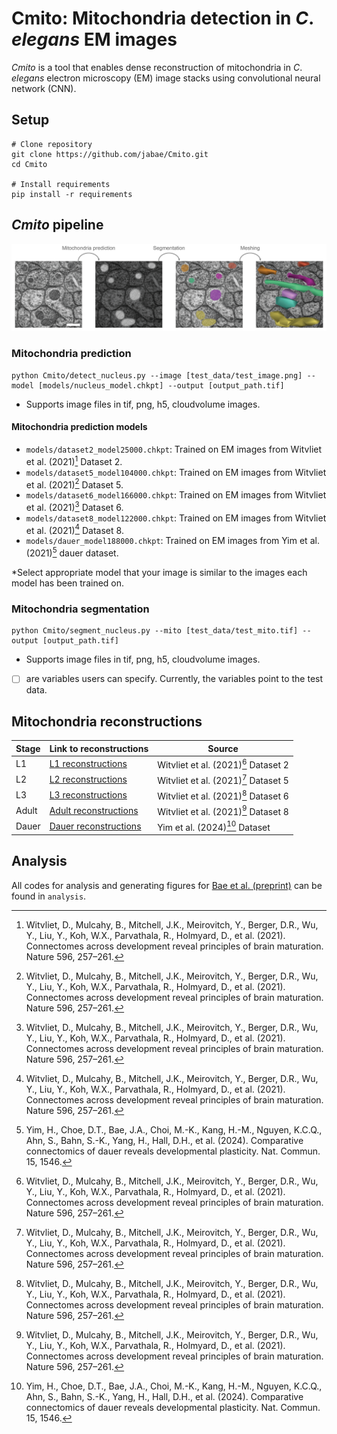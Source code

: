 # Cmito: Mitochondria detection in *C*. *elegans* EM images

*Cmito* is a tool that enables dense reconstruction of mitochondria in *C*. *elegans* electron microscopy (EM) image stacks using convolutional neural network (CNN).

## Setup
```
# Clone repository
git clone https://github.com/jabae/Cmito.git
cd Cmito

# Install requirements
pip install -r requirements
```

## *Cmito* pipeline
![](figures/mito_detection.png)

### Mitochondria prediction
```
python Cmito/detect_nucleus.py --image [test_data/test_image.png] --model [models/nucleus_model.chkpt] --output [output_path.tif]
```
- Supports image files in tif, png, h5, cloudvolume images.

#### Mitochondria prediction models
- `models/dataset2_model25000.chkpt`: Trained on EM images from Witvliet et al. (2021)[^1] Dataset 2. 
- `models/dataset5_model104000.chkpt`: Trained on EM images from Witvliet et al. (2021)[^1] Dataset 5. 
- `models/dataset6_model166000.chkpt`: Trained on EM images from Witvliet et al. (2021)[^1] Dataset 6. 
- `models/dataset8_model122000.chkpt`: Trained on EM images from Witvliet et al. (2021)[^1] Dataset 8. 
- `models/dauer_model188000.chkpt`: Trained on EM images from Yim et al. (2021)[^2] dauer dataset.

*Select appropriate model that your image is similar to the images each model has been trained on.

### Mitochondria segmentation
```
python Cmito/segment_nucleus.py --mito [test_data/test_mito.tif] --output [output_path.tif]
```
- Supports image files in tif, png, h5, cloudvolume images.

*[ ] are variables users can specify. Currently, the variables point to the test data.

## Mitochondria reconstructions

| Stage    | Link to reconstructions  | Source |
|----------|--------------------------|--------|
| L1       | [L1 reconstructions](https://neuroglancer.bossdb.io/#!%7B%22dimensions%22:%7B%22x%22:%5B6.39999986e-10%2C%22m%22%5D%2C%22y%22:%5B6.39999986e-10%2C%22m%22%5D%2C%22z%22:%5B5e-8%2C%22m%22%5D%7D%2C%22position%22:%5B17315.146484375%2C18273.119140625%2C143.5%5D%2C%22crossSectionScale%22:33.669292188232546%2C%22projectionOrientation%22:%5B-0.7071067690849304%2C0%2C0%2C0.7071067690849304%5D%2C%22projectionScale%22:12557.325079997812%2C%22layers%22:%5B%7B%22type%22:%22image%22%2C%22source%22:%7B%22url%22:%22precomputed://s3://bossdb-open-data/witvliet2020/Dataset_2/em%22%2C%22transform%22:%7B%22matrix%22:%5B%5B-0.707%2C0.707%2C0%2C18824%5D%2C%5B-0.707%2C-0.707%2C0%2C34389%5D%2C%5B0%2C0%2C1%2C0%5D%5D%2C%22outputDimensions%22:%7B%22x%22:%5B6.39999986e-10%2C%22m%22%5D%2C%22y%22:%5B6.39999986e-10%2C%22m%22%5D%2C%22z%22:%5B5e-8%2C%22m%22%5D%7D%7D%7D%2C%22tab%22:%22source%22%2C%22name%22:%22Dataset_2%22%7D%2C%7B%22type%22:%22segmentation%22%2C%22source%22:%7B%22url%22:%22precomputed://s3://bossdb-open-data/witvliet2020/Dataset_2_Segmentation/segmentation%22%2C%22transform%22:%7B%22matrix%22:%5B%5B-0.707%2C0.707%2C0%2C18824%5D%2C%5B-0.707%2C-0.707%2C0%2C34389%5D%2C%5B0%2C0%2C1%2C0%5D%5D%2C%22outputDimensions%22:%7B%22x%22:%5B6.39999986e-10%2C%22m%22%5D%2C%22y%22:%5B6.39999986e-10%2C%22m%22%5D%2C%22z%22:%5B5e-8%2C%22m%22%5D%7D%7D%7D%2C%22tab%22:%22source%22%2C%22segments%22:%5B%22139%22%2C%22164%22%2C%22165%22%2C%2230%22%2C%2245%22%2C%2261%22%2C%228%22%5D%2C%22name%22:%22segmentation%22%7D%2C%7B%22type%22:%22segmentation%22%2C%22source%22:%7B%22url%22:%22precomputed://s3://bossdb-open-data/witvliet2020/Dataset_2_Segmentation/synapses%22%2C%22transform%22:%7B%22matrix%22:%5B%5B-0.707%2C0.707%2C0%2C18824%5D%2C%5B-0.707%2C-0.707%2C0%2C34389%5D%2C%5B0%2C0%2C1%2C0%5D%5D%2C%22outputDimensions%22:%7B%22x%22:%5B6.39999986e-10%2C%22m%22%5D%2C%22y%22:%5B6.39999986e-10%2C%22m%22%5D%2C%22z%22:%5B5e-8%2C%22m%22%5D%7D%7D%7D%2C%22tab%22:%22source%22%2C%22segments%22:%5B%5D%2C%22name%22:%22synapses%22%7D%2C%7B%22type%22:%22segmentation%22%2C%22source%22:%7B%22url%22:%22precomputed://https://s3.amazonaws.com/bossdb-open-data/mesh/witvliet2020/Dataset_2_Mesh%22%2C%22transform%22:%7B%22matrix%22:%5B%5B-0.707%2C0.707%2C0%2C18824%5D%2C%5B-0.707%2C-0.707%2C0%2C34389%5D%2C%5B0%2C0%2C1%2C0%5D%5D%2C%22outputDimensions%22:%7B%22x%22:%5B6.39999986e-10%2C%22m%22%5D%2C%22y%22:%5B6.39999986e-10%2C%22m%22%5D%2C%22z%22:%5B5e-8%2C%22m%22%5D%7D%7D%7D%2C%22tab%22:%22source%22%2C%22linkedSegmentationGroup%22:%22segmentation%22%2C%22name%22:%22Dataset_2_Mesh%22%7D%2C%7B%22type%22:%22segmentation%22%2C%22source%22:%7B%22url%22:%22precomputed://gs://gnd-neuroglancer/witvliet/dataset2/mito_seg_v3%22%2C%22transform%22:%7B%22matrix%22:%5B%5B-0.707%2C0.707%2C0%2C18824%5D%2C%5B-0.707%2C-0.707%2C0%2C34389%5D%2C%5B0%2C0%2C1%2C0%5D%5D%2C%22outputDimensions%22:%7B%22x%22:%5B6.39999986e-10%2C%22m%22%5D%2C%22y%22:%5B6.39999986e-10%2C%22m%22%5D%2C%22z%22:%5B5e-8%2C%22m%22%5D%7D%7D%7D%2C%22tab%22:%22source%22%2C%22segments%22:%5B%5D%2C%22name%22:%22mitochondria%22%7D%5D%2C%22selectedLayer%22:%7B%22size%22:568%7D%2C%22layout%22:%22xy%22%7D) | Witvliet et al. (2021)[^1] Dataset 2 |
| L2       | [L2 reconstructions](https://neuroglancer.bossdb.io/#!%7B%22dimensions%22:%7B%22x%22:%5B2e-9%2C%22m%22%5D%2C%22y%22:%5B2e-9%2C%22m%22%5D%2C%22z%22:%5B3e-8%2C%22m%22%5D%7D%2C%22position%22:%5B6461.54296875%2C4549.4033203125%2C345.5%5D%2C%22crossSectionScale%22:14.084735440375033%2C%22projectionOrientation%22:%5B-0.19058717787265778%2C0.3318977952003479%2C0.05980800837278366%2C0.9219237565994263%5D%2C%22projectionScale%22:7028.804970079241%2C%22layers%22:%5B%7B%22type%22:%22image%22%2C%22source%22:%22precomputed://s3://bossdb-open-data/witvliet2020/Dataset_5/em%22%2C%22tab%22:%22source%22%2C%22name%22:%22em%22%7D%2C%7B%22type%22:%22segmentation%22%2C%22source%22:%22precomputed://s3://bossdb-open-data/witvliet2020/Dataset_5_Segmentation/segmentation%22%2C%22tab%22:%22source%22%2C%22segments%22:%5B%22100%22%2C%2211%22%2C%2212%22%2C%22173%22%2C%22191%22%2C%2223%22%5D%2C%22name%22:%22segmentation%22%7D%2C%7B%22type%22:%22segmentation%22%2C%22source%22:%22precomputed://s3://bossdb-open-data/witvliet2020/Dataset_5_Segmentation/synapses%22%2C%22tab%22:%22source%22%2C%22segments%22:%5B%5D%2C%22name%22:%22synapses%22%7D%2C%7B%22type%22:%22segmentation%22%2C%22source%22:%22precomputed://https://s3.amazonaws.com/bossdb-open-data/mesh/witvliet2020/Dataset_5_Mesh%22%2C%22tab%22:%22source%22%2C%22linkedSegmentationGroup%22:%22segmentation%22%2C%22name%22:%22Dataset_5_Mesh%22%7D%2C%7B%22type%22:%22segmentation%22%2C%22source%22:%22precomputed://gs://gnd-neuroglancer/witvliet/dataset5/mito_seg_v4%22%2C%22tab%22:%22source%22%2C%22segments%22:%5B%5D%2C%22name%22:%22mitochondria%22%7D%5D%2C%22layout%22:%22xy%22%7D) | Witvliet et al. (2021)[^1] Dataset 5 |
| L3       | [L3 reconstructions](https://neuroglancer.bossdb.io/#!%7B%22dimensions%22:%7B%22x%22:%5B7.680000066757202e-10%2C%22m%22%5D%2C%22y%22:%5B7.680000066757202e-10%2C%22m%22%5D%2C%22z%22:%5B5e-8%2C%22m%22%5D%7D%2C%22position%22:%5B16345.0966796875%2C16919.330078125%2C100.22584533691406%5D%2C%22crossSectionScale%22:37.85922719977516%2C%22projectionOrientation%22:%5B-0.4948153793811798%2C0.42150238156318665%2C0.053550463169813156%2C0.7580407857894897%5D%2C%22projectionScale%22:8504.554806963717%2C%22layers%22:%5B%7B%22type%22:%22image%22%2C%22source%22:%22precomputed://s3://bossdb-open-data/witvliet2020/Dataset_6/em%22%2C%22tab%22:%22source%22%2C%22name%22:%22em%22%7D%2C%7B%22type%22:%22segmentation%22%2C%22source%22:%22precomputed://s3://bossdb-open-data/witvliet2020/Dataset_6_Segmentation/segmentation%22%2C%22tab%22:%22segments%22%2C%22segments%22:%5B%22%21139%22%2C%22%21144%22%2C%22%21158%22%2C%22%2145%22%2C%22%2198%22%2C%22%21187%22%5D%2C%22name%22:%22segmentation%22%2C%22visible%22:false%7D%2C%7B%22type%22:%22segmentation%22%2C%22source%22:%22precomputed://s3://bossdb-open-data/witvliet2020/Dataset_6_Segmentation/synapses%22%2C%22tab%22:%22source%22%2C%22segments%22:%5B%5D%2C%22name%22:%22synapses%22%7D%2C%7B%22type%22:%22segmentation%22%2C%22source%22:%22precomputed://https://s3.amazonaws.com/bossdb-open-data/mesh/witvliet2020/Dataset_6_Mesh%22%2C%22tab%22:%22source%22%2C%22linkedSegmentationGroup%22:%22segmentation%22%2C%22name%22:%22Dataset_6_Mesh%22%7D%2C%7B%22type%22:%22segmentation%22%2C%22source%22:%7B%22url%22:%22precomputed://gs://gnd-neuroglancer/witvliet/dataset6/mito_seg_v4%22%2C%22transform%22:%7B%22outputDimensions%22:%7B%22x%22:%5B7.680000066757202e-10%2C%22m%22%5D%2C%22y%22:%5B7.680000066757202e-10%2C%22m%22%5D%2C%22z%22:%5B5e-8%2C%22m%22%5D%7D%2C%22inputDimensions%22:%7B%22x%22:%5B6.144e-9%2C%22m%22%5D%2C%22y%22:%5B6.144e-9%2C%22m%22%5D%2C%22z%22:%5B5e-8%2C%22m%22%5D%7D%7D%7D%2C%22tab%22:%22segments%22%2C%22segments%22:%5B%22%213742%22%5D%2C%22name%22:%22mitochondria%22%7D%5D%2C%22showSlices%22:false%2C%22selectedLayer%22:%7B%22layer%22:%22mitochondria%22%7D%2C%22layout%22:%22xy%22%7D) | Witvliet et al. (2021)[^1] Dataset 6 |
| Adult     | [Adult reconstructions](https://neuroglancer.bossdb.io/#!%7B%22dimensions%22:%7B%22x%22:%5B2e-9%2C%22m%22%5D%2C%22y%22:%5B2e-9%2C%22m%22%5D%2C%22z%22:%5B3e-8%2C%22m%22%5D%7D%2C%22position%22:%5B21116.76171875%2C13350.5537109375%2C314.5%5D%2C%22crossSectionScale%22:16.530949326883416%2C%22projectionOrientation%22:%5B-0.19954583048820496%2C0.46094006299972534%2C0.0028067787643522024%2C0.8647010326385498%5D%2C%22projectionScale%22:13753.42613126922%2C%22layers%22:%5B%7B%22type%22:%22image%22%2C%22source%22:%7B%22url%22:%22precomputed://s3://bossdb-open-data/witvliet2020/Dataset_8/em%22%2C%22transform%22:%7B%22matrix%22:%5B%5B1%2C0%2C0%2C0%5D%2C%5B0%2C1%2C0%2C0%5D%2C%5B0%2C0%2C-1%2C704%5D%5D%2C%22outputDimensions%22:%7B%22x%22:%5B2e-9%2C%22m%22%5D%2C%22y%22:%5B2e-9%2C%22m%22%5D%2C%22z%22:%5B3e-8%2C%22m%22%5D%7D%7D%7D%2C%22tab%22:%22source%22%2C%22name%22:%22em%22%7D%2C%7B%22type%22:%22segmentation%22%2C%22source%22:%7B%22url%22:%22precomputed://s3://bossdb-open-data/witvliet2020/Dataset_8_Segmentation/segmentation%22%2C%22transform%22:%7B%22matrix%22:%5B%5B1%2C0%2C0%2C0%5D%2C%5B0%2C1%2C0%2C0%5D%2C%5B0%2C0%2C-1%2C704%5D%5D%2C%22outputDimensions%22:%7B%22x%22:%5B2e-9%2C%22m%22%5D%2C%22y%22:%5B2e-9%2C%22m%22%5D%2C%22z%22:%5B3e-8%2C%22m%22%5D%7D%7D%7D%2C%22tab%22:%22source%22%2C%22segments%22:%5B%22101%22%2C%22133%22%2C%22135%22%2C%22216%22%2C%2255%22%2C%2258%22%2C%2279%22%5D%2C%22name%22:%22segmentation%22%2C%22visible%22:false%7D%2C%7B%22type%22:%22segmentation%22%2C%22source%22:%7B%22url%22:%22precomputed://s3://bossdb-open-data/witvliet2020/Dataset_8_Segmentation/synapses%22%2C%22transform%22:%7B%22matrix%22:%5B%5B1%2C0%2C0%2C0%5D%2C%5B0%2C1%2C0%2C0%5D%2C%5B0%2C0%2C-1%2C704%5D%5D%2C%22outputDimensions%22:%7B%22x%22:%5B2e-9%2C%22m%22%5D%2C%22y%22:%5B2e-9%2C%22m%22%5D%2C%22z%22:%5B3e-8%2C%22m%22%5D%7D%7D%7D%2C%22tab%22:%22source%22%2C%22segments%22:%5B%5D%2C%22name%22:%22synapses%22%7D%2C%7B%22type%22:%22segmentation%22%2C%22source%22:%7B%22url%22:%22precomputed://https://s3.amazonaws.com/bossdb-open-data/mesh/witvliet2020/Dataset_8_Mesh%22%2C%22transform%22:%7B%22matrix%22:%5B%5B1%2C0%2C0%2C0%5D%2C%5B0%2C1%2C0%2C0%5D%2C%5B0%2C0%2C-1%2C704%5D%5D%2C%22outputDimensions%22:%7B%22x%22:%5B2e-9%2C%22m%22%5D%2C%22y%22:%5B2e-9%2C%22m%22%5D%2C%22z%22:%5B3e-8%2C%22m%22%5D%7D%7D%7D%2C%22tab%22:%22source%22%2C%22linkedSegmentationGroup%22:%22segmentation%22%2C%22name%22:%22Dataset_8_Mesh%22%7D%2C%7B%22type%22:%22segmentation%22%2C%22source%22:%7B%22url%22:%22precomputed://gs://gnd-neuroglancer/witvliet/dataset8/mito_seg_v3%22%2C%22transform%22:%7B%22matrix%22:%5B%5B1%2C0%2C0%2C0%5D%2C%5B0%2C1%2C0%2C0%5D%2C%5B0%2C0%2C-1%2C704%5D%5D%2C%22outputDimensions%22:%7B%22x%22:%5B2e-9%2C%22m%22%5D%2C%22y%22:%5B2e-9%2C%22m%22%5D%2C%22z%22:%5B3e-8%2C%22m%22%5D%7D%7D%7D%2C%22tab%22:%22source%22%2C%22segments%22:%5B%5D%2C%22name%22:%22mitochondria%22%7D%5D%2C%22selectedLayer%22:%7B%22layer%22:%22mitochondria%22%7D%2C%22layout%22:%22xy%22%7D) | Witvliet et al. (2021)[^1] Dataset 8 |
| Dauer     | [Dauer reconstructions](https://neuroglancer.bossdb.io/#!%7B%22dimensions%22:%7B%22x%22:%5B1e-9%2C%22m%22%5D%2C%22y%22:%5B1e-9%2C%22m%22%5D%2C%22z%22:%5B5e-8%2C%22m%22%5D%7D%2C%22position%22:%5B5187.01611328125%2C5170.28564453125%2C187.3797607421875%5D%2C%22crossSectionScale%22:11.57308259105583%2C%22projectionOrientation%22:%5B-0.21015773713588715%2C0.5652390122413635%2C-0.025717217475175858%2C0.7972936630249023%5D%2C%22projectionScale%22:7730.202971855204%2C%22layers%22:%5B%7B%22type%22:%22image%22%2C%22source%22:%22precomputed://s3://bossdb-open-data/yim_choe_bae2023/dauer1_364/em/em%22%2C%22tab%22:%22source%22%2C%22name%22:%22em%22%7D%2C%7B%22type%22:%22segmentation%22%2C%22source%22:%22precomputed://s3://bossdb-open-data/yim_choe_bae2023/dauer1_364/seg_oct22%22%2C%22tab%22:%22source%22%2C%22segments%22:%5B%22%21129%22%2C%22%21230%22%5D%2C%22name%22:%22segmentation%22%2C%22visible%22:false%7D%2C%7B%22type%22:%22segmentation%22%2C%22source%22:%22precomputed://s3://bossdb-open-data/yim_choe_bae2023/dauer1_364/syn_seg_v8%22%2C%22tab%22:%22source%22%2C%22segments%22:%5B%5D%2C%22name%22:%22synapses%22%7D%2C%7B%22type%22:%22segmentation%22%2C%22source%22:%22precomputed://gs://gnd-dauer1/dauer1_364/mito_seg_v4%22%2C%22tab%22:%22source%22%2C%22objectAlpha%22:0.35%2C%22segments%22:%5B%22%211780%22%2C%22%211817%22%5D%2C%22name%22:%22mitochondria%22%7D%5D%2C%22showSlices%22:false%2C%22selectedLayer%22:%7B%22layer%22:%22mitochondria%22%7D%2C%22layout%22:%22xy%22%7D) | Yim et al. (2024)[^2] Dataset |

## Analysis
All codes for analysis and generating figures for [Bae et al. (preprint)](https://www.biorxiv.org/content/10.1101/2024.07.19.604219v2.full) can be found in `analysis`.

[^1]: Witvliet, D., Mulcahy, B., Mitchell, J.K., Meirovitch, Y., Berger, D.R., Wu, Y., Liu, Y., Koh, W.X., Parvathala, R., Holmyard, D., et al. (2021). Connectomes across development reveal principles of brain maturation. Nature 596, 257–261.
[^2]: Yim, H., Choe, D.T., Bae, J.A., Choi, M.-K., Kang, H.-M., Nguyen, K.C.Q., Ahn, S., Bahn, S.-K., Yang, H., Hall, D.H., et al. (2024). Comparative connectomics of dauer reveals developmental plasticity. Nat. Commun. 15, 1546.   
